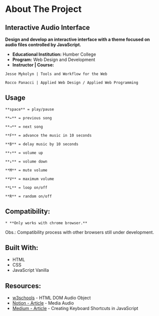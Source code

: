 # About The Project

## Interactive Audio Interface
**Design and develop an interactive interface with a theme focused on audio files controlled by JavaScript.**

* **Educational Institution:** Humber College
* **Program:** Web Design and Development
* **Instructor | Course:**
```
Jesse Mykolyn | Tools and Workflow for the Web
```
```
Rocco Panacci | Applied Web Design / Applied Web Programming 
```

## Usage
```
**space** = play/pause
```
```
**←** = previous song
```
```
**→** = next song
```
```
**F** = advance the music in 10 seconds
```
```
**B** = delay music by 10 seconds
```
```
**↑** = volume up
```
```
**↓** = volume down
```
```
**M** = mute volume
```
```
**V** = maximum volume
```
```
**L** = loop on/off
```
```
**R** = random on/off
```

## Compatibility:
```
* **Only works with chrome browser.**
```
Obs.: Compatibility process with other browsers still under development.

## Built With:
* HTML
* CSS
* JavaScript Vanilla

## Resources:
* [w3schools](https://www.w3schools.com/jsref/dom_obj_audio.asp) - HTML DOM Audio Object
* [Notion - Article](https://www.notion.so/Media-Audio-5e2880fac3f44fd297af96c7ca14ddb9) - Media Audio
* [Medium - Article](https://medium.com/@melwinalm/crcreating-keyboard-shortcuts-in-javascripteating-keyboard-shortcuts-in-javascript-763ca19beb9e) - Creating Keyboard Shortcuts in JavaScript
